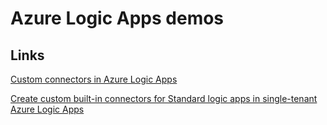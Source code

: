 # Azure Logic Apps demos

## Links

[Custom connectors in Azure Logic Apps](https://learn.microsoft.com/en-us/azure/logic-apps/custom-connector-overview)

[Create custom built-in connectors for Standard logic apps in single-tenant Azure Logic Apps](https://learn.microsoft.com/en-us/azure/logic-apps/create-custom-built-in-connector-standard)
